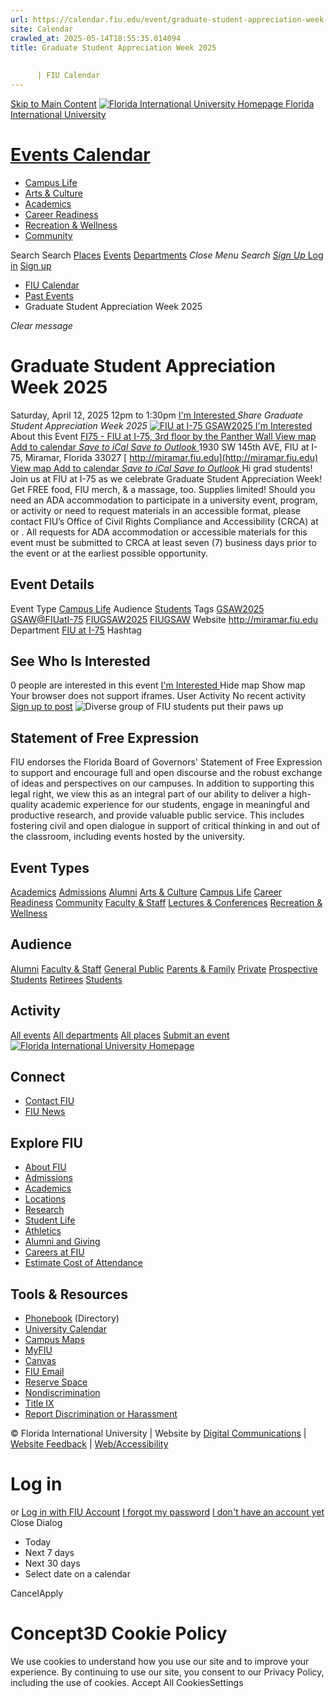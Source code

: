 ```yaml
---
url: https://calendar.fiu.edu/event/graduate-student-appreciation-week-2025
site: Calendar
crawled_at: 2025-05-14T18:55:35.014094
title: Graduate Student Appreciation Week 2025
    
    
      | FIU Calendar
---
```


[Skip to Main Content](https://calendar.fiu.edu/event/graduate-student-appreciation-week-2025#main-content)
[![Florida International University Homepage](https://digicdn.fiu.edu/core/_assets/images/logo-top.png) Florida International University](https://www.fiu.edu)
# [Events Calendar ](https://calendar.fiu.edu/)
  * [Campus Life](https://calendar.fiu.edu/calendar?event_types%5B%5D=127595)
  * [Arts & Culture](https://calendar.fiu.edu/calendar?event_types%5B%5D=127590)
  * [Academics](https://calendar.fiu.edu/calendar?event_types%5B%5D=127582)
  * [Career Readiness](https://calendar.fiu.edu/calendar?event_types%5B%5D=127584)
  * [Recreation & Wellness](https://calendar.fiu.edu/calendar?event_types%5B%5D=127603)
  * [Community](https://calendar.fiu.edu/calendar?event_types%5B%5D=127601)


Search Search
[Places](https://calendar.fiu.edu/search/places) [Events](https://calendar.fiu.edu/calendar) [Departments](https://calendar.fiu.edu/search/departments)
_Close Menu_
_Search_ [ _Sign Up_ ](https://calendar.fiu.edu/signup)
[Log in](https://calendar.fiu.edu/auth/shib_login?previous_url=https%3A%2F%2Fcalendar.fiu.edu%2Fevent%2Fgraduate-student-appreciation-week-2025) [Sign up](https://calendar.fiu.edu/signup)
  * [FIU Calendar](https://calendar.fiu.edu/)
  * [Past Events](https://calendar.fiu.edu/calendar/day/2025/4/12)
  * Graduate Student Appreciation Week 2025


_Clear message_
# Graduate Student Appreciation Week 2025
Saturday, April 12, 2025 12pm to 1:30pm 
[ I'm Interested ](https://calendar.fiu.edu/event/49355658638559/confirm?return=https%3A%2F%2Fcalendar.fiu.edu%2Fevent%2Fgraduate-student-appreciation-week-2025)
_Share Graduate Student Appreciation Week 2025_
[ ![FIU at I-75 GSAW2025](https://localist-images.azureedge.net/photos/49355665859514/card/482608d000141c2e7bd0c083b39066f2da2437a4.jpg) ](https://calendar.fiu.edu/photo/49355665859514)
[ I'm Interested ](https://calendar.fiu.edu/event/49355658638559/confirm?return=https%3A%2F%2Fcalendar.fiu.edu%2Fevent%2Fgraduate-student-appreciation-week-2025)
About this Event
[ FI75 - FIU at I-75, 3rd floor by the Panther Wall ](https://calendar.fiu.edu/fi75) [View map ](https://calendar.fiu.edu/event/graduate-student-appreciation-week-2025#about_map)
[Add to calendar ](https://calendar.fiu.edu/event/graduate-student-appreciation-week-2025)
[ _Save to iCal_ ](https://calendar.fiu.edu/event/graduate-student-appreciation-week-2025.ics "Save to iCal") [ _Save to Outlook_ ](https://calendar.fiu.edu/event/graduate-student-appreciation-week-2025.ics "Save to Outlook")
1930 SW 145th AVE, FIU at I-75, Miramar, Florida 33027
[ http://miramar.fiu.edu](http://miramar.fiu.edu)
[View map ](https://calendar.fiu.edu/event/graduate-student-appreciation-week-2025#about_map)
[Add to calendar ](https://calendar.fiu.edu/event/graduate-student-appreciation-week-2025)
[ _Save to iCal_ ](https://calendar.fiu.edu/event/graduate-student-appreciation-week-2025.ics "Save to iCal") [ _Save to Outlook_ ](https://calendar.fiu.edu/event/graduate-student-appreciation-week-2025.ics "Save to Outlook")
Hi grad students! Join us at FIU at I-75 as we celebrate Graduate Student Appreciation Week! Get FREE food, FIU merch, & a massage, too. Supplies limited! 
Should you need an ADA accommodation to participate in a university event, program, or activity or need to request materials in an accessible format, please contact FIU’s Office of Civil Rights Compliance and Accessibility (CRCA) at or . All requests for ADA accommodation or accessible materials for this event must be submitted to CRCA at least seven (7) business days prior to the event or at the earliest possible opportunity. 
## Event Details
Event Type
[Campus Life](https://calendar.fiu.edu/search/events?event_types%5B%5D=127595)
Audience
[Students](https://calendar.fiu.edu/search/events?event_types%5B%5D=121719)
Tags
[GSAW2025](https://calendar.fiu.edu/search/events?event_types%5B%5D=49287023173839) [GSAW@FIUatI-75](https://calendar.fiu.edu/search/events?event_types%5B%5D=49355658671333) [FIUGSAW2025](https://calendar.fiu.edu/search/events?event_types%5B%5D=49355658672358) [FIUGSAW](https://calendar.fiu.edu/search/events?event_types%5B%5D=49355658672359)
Website
<http://miramar.fiu.edu>
Department
[FIU at I-75](https://calendar.fiu.edu/department/fiu_at_i-75)
Hashtag
##  See Who Is Interested 
0 people  are interested in this event
[ I'm Interested ](https://calendar.fiu.edu/event/49355658638559/confirm?return=https%3A%2F%2Fcalendar.fiu.edu%2Fevent%2Fgraduate-student-appreciation-week-2025)
Hide map Show map
Your browser does not support iframes.
User Activity
No recent activity
[Sign up to post](https://calendar.fiu.edu/auth/shib_login?previous_url=https%3A%2F%2Fcalendar.fiu.edu%2Fevent%2Fgraduate-student-appreciation-week-2025)
![Diverse group of FIU students put their paws up](https://www.fiu.edu/_assets/images/thumbnail-students-paw.jpg)
## Statement of Free Expression
FIU endorses the Florida Board of Governors' Statement of Free Expression to support and encourage full and open discourse and the robust exchange of ideas and perspectives on our campuses. In addition to supporting this legal right, we view this as an integral part of our ability to deliver a high-quality academic experience for our students, engage in meaningful and productive research, and provide valuable public service. This includes fostering civil and open dialogue in support of critical thinking in and out of the classroom, including events hosted by the university.
## Event Types
[Academics](https://calendar.fiu.edu/calendar?event_types%5B%5D=127582)
[Admissions](https://calendar.fiu.edu/calendar?event_types%5B%5D=127583)
[Alumni](https://calendar.fiu.edu/calendar?event_types%5B%5D=127589)
[Arts & Culture](https://calendar.fiu.edu/calendar?event_types%5B%5D=127590)
[Campus Life](https://calendar.fiu.edu/calendar?event_types%5B%5D=127595)
[Career Readiness](https://calendar.fiu.edu/calendar?event_types%5B%5D=127584)
[Community](https://calendar.fiu.edu/calendar?event_types%5B%5D=127601)
[Faculty & Staff](https://calendar.fiu.edu/calendar?event_types%5B%5D=127602)
[Lectures & Conferences](https://calendar.fiu.edu/calendar?event_types%5B%5D=127587)
[Recreation & Wellness](https://calendar.fiu.edu/calendar?event_types%5B%5D=127603)
## Audience
[Alumni](https://calendar.fiu.edu/calendar?event_types%5B%5D=121721)
[Faculty & Staff](https://calendar.fiu.edu/calendar?event_types%5B%5D=121720)
[General Public](https://calendar.fiu.edu/calendar?event_types%5B%5D=121722)
[Parents & Family](https://calendar.fiu.edu/calendar?event_types%5B%5D=36918157286658)
[Private](https://calendar.fiu.edu/calendar?event_types%5B%5D=129753)
[Prospective Students](https://calendar.fiu.edu/calendar?event_types%5B%5D=121723)
[Retirees](https://calendar.fiu.edu/calendar?event_types%5B%5D=37290279036119)
[Students](https://calendar.fiu.edu/calendar?event_types%5B%5D=121719)
## Activity
[All events](https://calendar.fiu.edu/search?what=events)
[All departments](https://calendar.fiu.edu/search/departments)
[All places](https://calendar.fiu.edu/search?what=places)
[Submit an event](https://calendar.fiu.edu/admin/events/new/basic-information)
[ ![Florida International University Homepage](https://digicdn.fiu.edu/core/_assets/images/footer-logo.svg) ](https://www.fiu.edu/)
## Connect
  * [Contact FIU](https://www.fiu.edu/about/contact-us/index.html)
  * [FIU News](https://news.fiu.edu/)


## Explore FIU
  * [About FIU](https://www.fiu.edu/about/index.html)
  * [Admissions](https://www.fiu.edu/admissions/index.html)
  * [Academics](https://www.fiu.edu/academics/index.html)
  * [Locations](https://www.fiu.edu/locations/index.html)
  * [Research](https://www.fiu.edu/research/index.html)
  * [Student Life](https://www.fiu.edu/student-life/index.html)
  * [Athletics](https://www.fiu.edu/athletics/index.html)
  * [Alumni and Giving](https://www.fiu.edu/alumni-and-giving/index.html)
  * [Careers at FIU](https://hr.fiu.edu/careers/)
  * [Estimate Cost of Attendance](https://onestop.fiu.edu/finances/estimate-your-costs/)


## Tools & Resources
  * [Phonebook](https://phonebook.fiu.edu) (Directory)
  * [University Calendar](https://calendar.fiu.edu/)
  * [Campus Maps](https://campusmaps.fiu.edu/)
  * [MyFIU](https://my.fiu.edu/)
  * [Canvas](https://canvas.fiu.edu)
  * [FIU Email](http://mail.fiu.edu/)
  * [Reserve Space](https://reservespace.fiu.edu/make-reservation/)
  * [Nondiscrimination](https://ace.fiu.edu/civil-rights-and-accessibility/harassment-and-discrimination/)
  * [Title IX](https://ace.fiu.edu/title-ix/)
  * [Report Discrimination or Harassment](https://report.fiu.edu/)


© Florida International University  | Website by [Digital Communications](https://stratcomm.fiu.edu/digital-print/websites/) | [Website Feedback](https://webforms.fiu.edu/view.php?id=370774&element_5=https://calendar.fiu.edu/https://calendar.fiu.edu/) | [Web/Accessibility](https://accessibility.fiu.edu/)
# Log in
or
[Log in with FIU Account](https://calendar.fiu.edu/auth/shib_login?previous_url=https%3A%2F%2Fcalendar.fiu.edu%2Fevent%2Fgraduate-student-appreciation-week-2025)
[I forgot my password](https://calendar.fiu.edu/auth/forgot) [I don't have an account yet](https://calendar.fiu.edu/signup)
Close Dialog
  * Today
  * Next 7 days
  * Next 30 days
  * Select date on a calendar


CancelApply
# Concept3D Cookie Policy
We use cookies to understand how you use our site and to improve your experience. By continuing to use our site, you consent to our Privacy Policy, including the use of cookies. 
Accept All CookiesSettings
